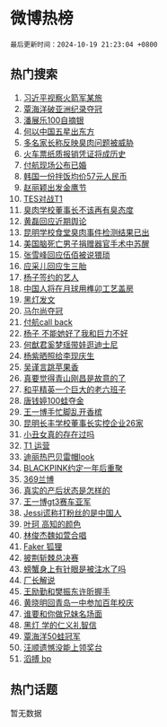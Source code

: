 # 微博热榜

`最后更新时间：2024-10-19 21:23:04 +0800`

## 热门搜索

1. [习近平视察火箭军某旅](https://m.weibo.cn/search?containerid=100103type%3D1%26t%3D10%26q%3D%23%E4%B9%A0%E8%BF%91%E5%B9%B3%E8%A7%86%E5%AF%9F%E7%81%AB%E7%AE%AD%E5%86%9B%E6%9F%90%E6%97%85%23&stream_entry_id=51&isnewpage=1&extparam=seat%3D1%26filter_type%3Drealtimehot%26stream_entry_id%3D51%26c_type%3D51%26q%3D%2523%25E4%25B9%25A0%25E8%25BF%2591%25E5%25B9%25B3%25E8%25A7%2586%25E5%25AF%259F%25E7%2581%25AB%25E7%25AE%25AD%25E5%2586%259B%25E6%259F%2590%25E6%2597%2585%2523%26dgr%3D0%26cate%3D10103%26pos%3D0%26display_time%3D1729344183%26pre_seqid%3D17293441833680240848693)
1. [覃海洋破亚洲纪录夺冠](https://m.weibo.cn/search?containerid=100103type%3D1%26t%3D10%26q%3D%23%E8%A6%83%E6%B5%B7%E6%B4%8B%E7%A0%B4%E4%BA%9A%E6%B4%B2%E7%BA%AA%E5%BD%95%E5%A4%BA%E5%86%A0%23&stream_entry_id=31&isnewpage=1&extparam=seat%3D1%26stream_entry_id%3D31%26q%3D%2523%25E8%25A6%2583%25E6%25B5%25B7%25E6%25B4%258B%25E7%25A0%25B4%25E4%25BA%259A%25E6%25B4%25B2%25E7%25BA%25AA%25E5%25BD%2595%25E5%25A4%25BA%25E5%2586%25A0%2523%26dgr%3D0%26filter_type%3Drealtimehot%26pos%3D0%26c_type%3D31%26realpos%3D1%26flag%3D1%26cate%3D5001%26lcate%3D5001%26band_rank%3D1%26display_time%3D1729344183%26pre_seqid%3D17293441833680240848693)
1. [潘展乐100自摘银](https://m.weibo.cn/search?containerid=100103type%3D1%26t%3D10%26q%3D%23%E6%BD%98%E5%B1%95%E4%B9%90100%E8%87%AA%E6%91%98%E9%93%B6%23&stream_entry_id=31&isnewpage=1&extparam=seat%3D1%26stream_entry_id%3D31%26q%3D%2523%25E6%25BD%2598%25E5%25B1%2595%25E4%25B9%2590100%25E8%2587%25AA%25E6%2591%2598%25E9%2593%25B6%2523%26dgr%3D0%26filter_type%3Drealtimehot%26pos%3D1%26c_type%3D31%26realpos%3D2%26flag%3D1%26cate%3D5001%26lcate%3D5001%26band_rank%3D2%26display_time%3D1729344183%26pre_seqid%3D17293441833680240848693)
1. [何以中国五星出东方](https://m.weibo.cn/search?containerid=100103type%3D1%26t%3D10%26q%3D%23%E4%BD%95%E4%BB%A5%E4%B8%AD%E5%9B%BD%E4%BA%94%E6%98%9F%E5%87%BA%E4%B8%9C%E6%96%B9%23&stream_entry_id=31&isnewpage=1&extparam=seat%3D1%26stream_entry_id%3D31%26q%3D%2523%25E4%25BD%2595%25E4%25BB%25A5%25E4%25B8%25AD%25E5%259B%25BD%25E4%25BA%2594%25E6%2598%259F%25E5%2587%25BA%25E4%25B8%259C%25E6%2596%25B9%2523%26dgr%3D0%26filter_type%3Drealtimehot%26pos%3D2%26c_type%3D31%26realpos%3D3%26flag%3D0%26cate%3D5001%26lcate%3D5001%26band_rank%3D3%26display_time%3D1729344183%26pre_seqid%3D17293441833680240848693)
1. [多名家长称反映臭肉问题被威胁](https://m.weibo.cn/search?containerid=100103type%3D1%26t%3D10%26q%3D%23%E5%A4%9A%E5%90%8D%E5%AE%B6%E9%95%BF%E7%A7%B0%E5%8F%8D%E6%98%A0%E8%87%AD%E8%82%89%E9%97%AE%E9%A2%98%E8%A2%AB%E5%A8%81%E8%83%81%23&stream_entry_id=31&isnewpage=1&extparam=seat%3D1%26stream_entry_id%3D31%26q%3D%2523%25E5%25A4%259A%25E5%2590%258D%25E5%25AE%25B6%25E9%2595%25BF%25E7%25A7%25B0%25E5%258F%258D%25E6%2598%25A0%25E8%2587%25AD%25E8%2582%2589%25E9%2597%25AE%25E9%25A2%2598%25E8%25A2%25AB%25E5%25A8%2581%25E8%2583%2581%2523%26dgr%3D0%26filter_type%3Drealtimehot%26pos%3D3%26c_type%3D31%26realpos%3D4%26flag%3D0%26cate%3D5001%26lcate%3D5001%26band_rank%3D4%26display_time%3D1729344183%26pre_seqid%3D17293441833680240848693)
1. [火车票纸质报销凭证将成历史](https://m.weibo.cn/search?containerid=100103type%3D1%26t%3D10%26q%3D%23%E7%81%AB%E8%BD%A6%E7%A5%A8%E7%BA%B8%E8%B4%A8%E6%8A%A5%E9%94%80%E5%87%AD%E8%AF%81%E5%B0%86%E6%88%90%E5%8E%86%E5%8F%B2%23&stream_entry_id=31&isnewpage=1&extparam=seat%3D1%26stream_entry_id%3D31%26q%3D%2523%25E7%2581%25AB%25E8%25BD%25A6%25E7%25A5%25A8%25E7%25BA%25B8%25E8%25B4%25A8%25E6%258A%25A5%25E9%2594%2580%25E5%2587%25AD%25E8%25AF%2581%25E5%25B0%2586%25E6%2588%2590%25E5%258E%2586%25E5%258F%25B2%2523%26dgr%3D0%26filter_type%3Drealtimehot%26pos%3D4%26c_type%3D31%26realpos%3D5%26flag%3D0%26cate%3D5001%26lcate%3D5001%26band_rank%3D5%26display_time%3D1729344183%26pre_seqid%3D17293441833680240848693)
1. [付航现场公布已婚](https://m.weibo.cn/search?containerid=100103type%3D1%26t%3D10%26q%3D%E4%BB%98%E8%88%AA%E7%8E%B0%E5%9C%BA%E5%85%AC%E5%B8%83%E5%B7%B2%E5%A9%9A&stream_entry_id=31&isnewpage=1&extparam=seat%3D1%26stream_entry_id%3D31%26q%3D%25E4%25BB%2598%25E8%2588%25AA%25E7%258E%25B0%25E5%259C%25BA%25E5%2585%25AC%25E5%25B8%2583%25E5%25B7%25B2%25E5%25A9%259A%26dgr%3D0%26filter_type%3Drealtimehot%26pos%3D5%26c_type%3D31%26realpos%3D6%26flag%3D0%26cate%3D5001%26lcate%3D5001%26band_rank%3D6%26display_time%3D1729344183%26pre_seqid%3D17293441833680240848693)
1. [韩国一份拌饭均价57元人民币](https://m.weibo.cn/search?containerid=100103type%3D1%26t%3D10%26q%3D%23%E9%9F%A9%E5%9B%BD%E4%B8%80%E4%BB%BD%E6%8B%8C%E9%A5%AD%E5%9D%87%E4%BB%B757%E5%85%83%E4%BA%BA%E6%B0%91%E5%B8%81%23&stream_entry_id=31&isnewpage=1&extparam=seat%3D1%26stream_entry_id%3D31%26q%3D%2523%25E9%259F%25A9%25E5%259B%25BD%25E4%25B8%2580%25E4%25BB%25BD%25E6%258B%258C%25E9%25A5%25AD%25E5%259D%2587%25E4%25BB%25B757%25E5%2585%2583%25E4%25BA%25BA%25E6%25B0%2591%25E5%25B8%2581%2523%26dgr%3D0%26filter_type%3Drealtimehot%26pos%3D6%26c_type%3D31%26realpos%3D7%26flag%3D0%26cate%3D5001%26lcate%3D5001%26band_rank%3D7%26display_time%3D1729344183%26pre_seqid%3D17293441833680240848693)
1. [赵丽颖出发金鹰节](https://m.weibo.cn/search?containerid=100103type%3D1%26t%3D10%26q%3D%23%E8%B5%B5%E4%B8%BD%E9%A2%96%E5%87%BA%E5%8F%91%E9%87%91%E9%B9%B0%E8%8A%82%23&stream_entry_id=31&isnewpage=1&extparam=seat%3D1%26stream_entry_id%3D31%26q%3D%2523%25E8%25B5%25B5%25E4%25B8%25BD%25E9%25A2%2596%25E5%2587%25BA%25E5%258F%2591%25E9%2587%2591%25E9%25B9%25B0%25E8%258A%2582%2523%26dgr%3D0%26filter_type%3Drealtimehot%26pos%3D7%26c_type%3D31%26realpos%3D8%26flag%3D1%26cate%3D5001%26lcate%3D5001%26band_rank%3D8%26display_time%3D1729344183%26pre_seqid%3D17293441833680240848693)
1. [TES对战T1](https://m.weibo.cn/search?containerid=100103type%3D1%26t%3D10%26q%3D%23TES%E5%AF%B9%E6%88%98T1%23&stream_entry_id=31&isnewpage=1&extparam=seat%3D1%26stream_entry_id%3D31%26q%3D%2523TES%25E5%25AF%25B9%25E6%2588%2598T1%2523%26dgr%3D0%26filter_type%3Drealtimehot%26pos%3D8%26c_type%3D31%26realpos%3D9%26flag%3D0%26cate%3D5001%26lcate%3D5001%26band_rank%3D9%26display_time%3D1729344183%26pre_seqid%3D17293441833680240848693)
1. [臭肉学校董事长不该再有臭态度](https://m.weibo.cn/search?containerid=100103type%3D1%26t%3D10%26q%3D%23%E8%87%AD%E8%82%89%E5%AD%A6%E6%A0%A1%E8%91%A3%E4%BA%8B%E9%95%BF%E4%B8%8D%E8%AF%A5%E5%86%8D%E6%9C%89%E8%87%AD%E6%80%81%E5%BA%A6%23&stream_entry_id=31&isnewpage=1&extparam=seat%3D1%26stream_entry_id%3D31%26q%3D%2523%25E8%2587%25AD%25E8%2582%2589%25E5%25AD%25A6%25E6%25A0%25A1%25E8%2591%25A3%25E4%25BA%258B%25E9%2595%25BF%25E4%25B8%258D%25E8%25AF%25A5%25E5%2586%258D%25E6%259C%2589%25E8%2587%25AD%25E6%2580%2581%25E5%25BA%25A6%2523%26dgr%3D0%26filter_type%3Drealtimehot%26pos%3D9%26c_type%3D31%26realpos%3D10%26flag%3D1%26cate%3D5001%26lcate%3D5001%26band_rank%3D10%26display_time%3D1729344183%26pre_seqid%3D17293441833680240848693)
1. [黄磊回应近期舆论](https://m.weibo.cn/search?containerid=100103type%3D1%26t%3D10%26q%3D%23%E9%BB%84%E7%A3%8A%E5%9B%9E%E5%BA%94%E8%BF%91%E6%9C%9F%E8%88%86%E8%AE%BA%23&stream_entry_id=31&isnewpage=1&extparam=seat%3D1%26stream_entry_id%3D31%26q%3D%2523%25E9%25BB%2584%25E7%25A3%258A%25E5%259B%259E%25E5%25BA%2594%25E8%25BF%2591%25E6%259C%259F%25E8%2588%2586%25E8%25AE%25BA%2523%26dgr%3D0%26filter_type%3Drealtimehot%26pos%3D10%26c_type%3D31%26realpos%3D11%26flag%3D2%26cate%3D5001%26lcate%3D5001%26band_rank%3D11%26display_time%3D1729344183%26pre_seqid%3D17293441833680240848693)
1. [昆明学校食堂臭肉事件检测结果已出](https://m.weibo.cn/search?containerid=100103type%3D1%26t%3D10%26q%3D%23%E6%98%86%E6%98%8E%E5%AD%A6%E6%A0%A1%E9%A3%9F%E5%A0%82%E8%87%AD%E8%82%89%E4%BA%8B%E4%BB%B6%E6%A3%80%E6%B5%8B%E7%BB%93%E6%9E%9C%E5%B7%B2%E5%87%BA%23&stream_entry_id=31&isnewpage=1&extparam=seat%3D1%26stream_entry_id%3D31%26q%3D%2523%25E6%2598%2586%25E6%2598%258E%25E5%25AD%25A6%25E6%25A0%25A1%25E9%25A3%259F%25E5%25A0%2582%25E8%2587%25AD%25E8%2582%2589%25E4%25BA%258B%25E4%25BB%25B6%25E6%25A3%2580%25E6%25B5%258B%25E7%25BB%2593%25E6%259E%259C%25E5%25B7%25B2%25E5%2587%25BA%2523%26dgr%3D0%26filter_type%3Drealtimehot%26pos%3D11%26c_type%3D31%26realpos%3D12%26flag%3D1%26cate%3D5001%26lcate%3D5001%26band_rank%3D12%26display_time%3D1729344183%26pre_seqid%3D17293441833680240848693)
1. [美国脑死亡男子捐赠器官手术中苏醒](https://m.weibo.cn/search?containerid=100103type%3D1%26t%3D10%26q%3D%23%E7%BE%8E%E5%9B%BD%E8%84%91%E6%AD%BB%E4%BA%A1%E7%94%B7%E5%AD%90%E6%8D%90%E8%B5%A0%E5%99%A8%E5%AE%98%E6%89%8B%E6%9C%AF%E4%B8%AD%E8%8B%8F%E9%86%92%23&stream_entry_id=31&isnewpage=1&extparam=seat%3D1%26stream_entry_id%3D31%26q%3D%2523%25E7%25BE%258E%25E5%259B%25BD%25E8%2584%2591%25E6%25AD%25BB%25E4%25BA%25A1%25E7%2594%25B7%25E5%25AD%2590%25E6%258D%2590%25E8%25B5%25A0%25E5%2599%25A8%25E5%25AE%2598%25E6%2589%258B%25E6%259C%25AF%25E4%25B8%25AD%25E8%258B%258F%25E9%2586%2592%2523%26dgr%3D0%26filter_type%3Drealtimehot%26pos%3D12%26c_type%3D31%26realpos%3D13%26flag%3D2%26cate%3D5001%26lcate%3D5001%26band_rank%3D13%26display_time%3D1729344183%26pre_seqid%3D17293441833680240848693)
1. [张雪峰回应伍佰被说猥琐](https://m.weibo.cn/search?containerid=100103type%3D1%26t%3D10%26q%3D%23%E5%BC%A0%E9%9B%AA%E5%B3%B0%E5%9B%9E%E5%BA%94%E4%BC%8D%E4%BD%B0%E8%A2%AB%E8%AF%B4%E7%8C%A5%E7%90%90%23&stream_entry_id=31&isnewpage=1&extparam=seat%3D1%26stream_entry_id%3D31%26q%3D%2523%25E5%25BC%25A0%25E9%259B%25AA%25E5%25B3%25B0%25E5%259B%259E%25E5%25BA%2594%25E4%25BC%258D%25E4%25BD%25B0%25E8%25A2%25AB%25E8%25AF%25B4%25E7%258C%25A5%25E7%2590%2590%2523%26dgr%3D0%26filter_type%3Drealtimehot%26pos%3D13%26c_type%3D31%26realpos%3D14%26flag%3D0%26cate%3D5001%26lcate%3D5001%26band_rank%3D14%26display_time%3D1729344183%26pre_seqid%3D17293441833680240848693)
1. [应采儿回应生三胎](https://m.weibo.cn/search?containerid=100103type%3D1%26t%3D10%26q%3D%E5%BA%94%E9%87%87%E5%84%BF%E5%9B%9E%E5%BA%94%E7%94%9F%E4%B8%89%E8%83%8E&stream_entry_id=31&isnewpage=1&extparam=seat%3D1%26stream_entry_id%3D31%26q%3D%25E5%25BA%2594%25E9%2587%2587%25E5%2584%25BF%25E5%259B%259E%25E5%25BA%2594%25E7%2594%259F%25E4%25B8%2589%25E8%2583%258E%26dgr%3D0%26filter_type%3Drealtimehot%26pos%3D14%26c_type%3D31%26realpos%3D15%26flag%3D2%26cate%3D5001%26lcate%3D5001%26band_rank%3D15%26display_time%3D1729344183%26pre_seqid%3D17293441833680240848693)
1. [杨子签约的艺人](https://m.weibo.cn/search?containerid=100103type%3D1%26t%3D10%26q%3D%23%E6%9D%A8%E5%AD%90%E7%AD%BE%E7%BA%A6%E7%9A%84%E8%89%BA%E4%BA%BA%23&stream_entry_id=31&isnewpage=1&extparam=seat%3D1%26stream_entry_id%3D31%26q%3D%2523%25E6%259D%25A8%25E5%25AD%2590%25E7%25AD%25BE%25E7%25BA%25A6%25E7%259A%2584%25E8%2589%25BA%25E4%25BA%25BA%2523%26dgr%3D0%26filter_type%3Drealtimehot%26pos%3D15%26c_type%3D31%26realpos%3D16%26flag%3D0%26cate%3D5001%26lcate%3D5001%26band_rank%3D16%26display_time%3D1729344183%26pre_seqid%3D17293441833680240848693)
1. [中国人将在月球用榫卯工艺盖房](https://m.weibo.cn/search?containerid=100103type%3D1%26t%3D10%26q%3D%23%E4%B8%AD%E5%9B%BD%E4%BA%BA%E5%B0%86%E5%9C%A8%E6%9C%88%E7%90%83%E7%94%A8%E6%A6%AB%E5%8D%AF%E5%B7%A5%E8%89%BA%E7%9B%96%E6%88%BF%23&stream_entry_id=31&isnewpage=1&extparam=seat%3D1%26stream_entry_id%3D31%26q%3D%2523%25E4%25B8%25AD%25E5%259B%25BD%25E4%25BA%25BA%25E5%25B0%2586%25E5%259C%25A8%25E6%259C%2588%25E7%2590%2583%25E7%2594%25A8%25E6%25A6%25AB%25E5%258D%25AF%25E5%25B7%25A5%25E8%2589%25BA%25E7%259B%2596%25E6%2588%25BF%2523%26dgr%3D0%26filter_type%3Drealtimehot%26pos%3D16%26c_type%3D31%26realpos%3D17%26flag%3D0%26cate%3D5001%26lcate%3D5001%26band_rank%3D17%26display_time%3D1729344183%26pre_seqid%3D17293441833680240848693)
1. [黑灯发文](https://m.weibo.cn/search?containerid=100103type%3D1%26t%3D10%26q%3D%23%E9%BB%91%E7%81%AF%E5%8F%91%E6%96%87%23&stream_entry_id=31&isnewpage=1&extparam=seat%3D1%26stream_entry_id%3D31%26q%3D%2523%25E9%25BB%2591%25E7%2581%25AF%25E5%258F%2591%25E6%2596%2587%2523%26dgr%3D0%26filter_type%3Drealtimehot%26pos%3D17%26c_type%3D31%26realpos%3D18%26flag%3D0%26cate%3D5001%26lcate%3D5001%26band_rank%3D18%26display_time%3D1729344183%26pre_seqid%3D17293441833680240848693)
1. [马尔尚夺冠](https://m.weibo.cn/search?containerid=100103type%3D1%26t%3D10%26q%3D%E9%A9%AC%E5%B0%94%E5%B0%9A%E5%A4%BA%E5%86%A0&stream_entry_id=31&isnewpage=1&extparam=seat%3D1%26stream_entry_id%3D31%26q%3D%25E9%25A9%25AC%25E5%25B0%2594%25E5%25B0%259A%25E5%25A4%25BA%25E5%2586%25A0%26dgr%3D0%26filter_type%3Drealtimehot%26pos%3D18%26c_type%3D31%26realpos%3D19%26flag%3D1%26cate%3D5001%26lcate%3D5001%26band_rank%3D19%26display_time%3D1729344183%26pre_seqid%3D17293441833680240848693)
1. [付航call back](https://m.weibo.cn/search?containerid=100103type%3D1%26t%3D10%26q%3D%E4%BB%98%E8%88%AAcall+back&stream_entry_id=31&isnewpage=1&extparam=seat%3D1%26stream_entry_id%3D31%26q%3D%25E4%25BB%2598%25E8%2588%25AAcall%2520back%26dgr%3D0%26filter_type%3Drealtimehot%26pos%3D19%26c_type%3D31%26realpos%3D20%26flag%3D0%26cate%3D5001%26lcate%3D5001%26band_rank%3D20%26display_time%3D1729344183%26pre_seqid%3D17293441833680240848693)
1. [杨子 不能她好了我和巨力不好](https://m.weibo.cn/search?containerid=100103type%3D1%26t%3D10%26q%3D%E6%9D%A8%E5%AD%90+%E4%B8%8D%E8%83%BD%E5%A5%B9%E5%A5%BD%E4%BA%86%E6%88%91%E5%92%8C%E5%B7%A8%E5%8A%9B%E4%B8%8D%E5%A5%BD&stream_entry_id=31&isnewpage=1&extparam=seat%3D1%26stream_entry_id%3D31%26q%3D%25E6%259D%25A8%25E5%25AD%2590%2520%25E4%25B8%258D%25E8%2583%25BD%25E5%25A5%25B9%25E5%25A5%25BD%25E4%25BA%2586%25E6%2588%2591%25E5%2592%258C%25E5%25B7%25A8%25E5%258A%259B%25E4%25B8%258D%25E5%25A5%25BD%26dgr%3D0%26filter_type%3Drealtimehot%26pos%3D20%26c_type%3D31%26realpos%3D21%26flag%3D2%26cate%3D5001%26lcate%3D5001%26band_rank%3D21%26display_time%3D1729344183%26pre_seqid%3D17293441833680240848693)
1. [何猷君奚梦瑶带娃逛迪士尼](https://m.weibo.cn/search?containerid=100103type%3D1%26t%3D10%26q%3D%23%E4%BD%95%E7%8C%B7%E5%90%9B%E5%A5%9A%E6%A2%A6%E7%91%B6%E5%B8%A6%E5%A8%83%E9%80%9B%E8%BF%AA%E5%A3%AB%E5%B0%BC%23&stream_entry_id=31&isnewpage=1&extparam=seat%3D1%26stream_entry_id%3D31%26q%3D%2523%25E4%25BD%2595%25E7%258C%25B7%25E5%2590%259B%25E5%25A5%259A%25E6%25A2%25A6%25E7%2591%25B6%25E5%25B8%25A6%25E5%25A8%2583%25E9%2580%259B%25E8%25BF%25AA%25E5%25A3%25AB%25E5%25B0%25BC%2523%26dgr%3D0%26filter_type%3Drealtimehot%26pos%3D21%26c_type%3D31%26realpos%3D22%26flag%3D1%26cate%3D5001%26lcate%3D5001%26band_rank%3D22%26display_time%3D1729344183%26pre_seqid%3D17293441833680240848693)
1. [杨紫晒照给李现庆生](https://m.weibo.cn/search?containerid=100103type%3D1%26t%3D10%26q%3D%23%E6%9D%A8%E7%B4%AB%E6%99%92%E7%85%A7%E7%BB%99%E6%9D%8E%E7%8E%B0%E5%BA%86%E7%94%9F%23&stream_entry_id=31&isnewpage=1&extparam=seat%3D1%26stream_entry_id%3D31%26q%3D%2523%25E6%259D%25A8%25E7%25B4%25AB%25E6%2599%2592%25E7%2585%25A7%25E7%25BB%2599%25E6%259D%258E%25E7%258E%25B0%25E5%25BA%2586%25E7%2594%259F%2523%26dgr%3D0%26filter_type%3Drealtimehot%26pos%3D22%26c_type%3D31%26realpos%3D23%26flag%3D0%26cate%3D5001%26lcate%3D5001%26band_rank%3D23%26display_time%3D1729344183%26pre_seqid%3D17293441833680240848693)
1. [吴谨言跳苹果香](https://m.weibo.cn/search?containerid=100103type%3D1%26t%3D10%26q%3D%23%E5%90%B4%E8%B0%A8%E8%A8%80%E8%B7%B3%E8%8B%B9%E6%9E%9C%E9%A6%99%23&stream_entry_id=31&isnewpage=1&extparam=seat%3D1%26stream_entry_id%3D31%26q%3D%2523%25E5%2590%25B4%25E8%25B0%25A8%25E8%25A8%2580%25E8%25B7%25B3%25E8%258B%25B9%25E6%259E%259C%25E9%25A6%2599%2523%26dgr%3D0%26filter_type%3Drealtimehot%26pos%3D23%26c_type%3D31%26realpos%3D24%26flag%3D0%26cate%3D5001%26lcate%3D5001%26band_rank%3D24%26display_time%3D1729344183%26pre_seqid%3D17293441833680240848693)
1. [真要觉得青山刚昌是故意的了](https://m.weibo.cn/search?containerid=100103type%3D1%26t%3D10%26q%3D%E7%9C%9F%E8%A6%81%E8%A7%89%E5%BE%97%E9%9D%92%E5%B1%B1%E5%88%9A%E6%98%8C%E6%98%AF%E6%95%85%E6%84%8F%E7%9A%84%E4%BA%86&stream_entry_id=31&isnewpage=1&extparam=seat%3D1%26stream_entry_id%3D31%26q%3D%25E7%259C%259F%25E8%25A6%2581%25E8%25A7%2589%25E5%25BE%2597%25E9%259D%2592%25E5%25B1%25B1%25E5%2588%259A%25E6%2598%258C%25E6%2598%25AF%25E6%2595%2585%25E6%2584%258F%25E7%259A%2584%25E4%25BA%2586%26dgr%3D0%26filter_type%3Drealtimehot%26pos%3D24%26c_type%3D31%26realpos%3D25%26flag%3D1%26cate%3D5001%26lcate%3D5001%26band_rank%3D25%26display_time%3D1729344183%26pre_seqid%3D17293441833680240848693)
1. [和平精英一个巨大的老六班子](https://m.weibo.cn/search?containerid=100103type%3D1%26t%3D10%26q%3D%23%E5%92%8C%E5%B9%B3%E7%B2%BE%E8%8B%B1%E4%B8%80%E4%B8%AA%E5%B7%A8%E5%A4%A7%E7%9A%84%E8%80%81%E5%85%AD%E7%8F%AD%E5%AD%90%23&stream_entry_id=31&isnewpage=1&extparam=seat%3D1%26stream_entry_id%3D31%26q%3D%2523%25E5%2592%258C%25E5%25B9%25B3%25E7%25B2%25BE%25E8%258B%25B1%25E4%25B8%2580%25E4%25B8%25AA%25E5%25B7%25A8%25E5%25A4%25A7%25E7%259A%2584%25E8%2580%2581%25E5%2585%25AD%25E7%258F%25AD%25E5%25AD%2590%2523%26dgr%3D0%26adid%3D259703%26filter_type%3Drealtimehot%26pos%3D25%26c_type%3D31%26flag%3D0%26realpos%3D26%26cate%3D5001%26lcate%3D5001%26band_rank%3D26%26display_time%3D1729344183%26pre_seqid%3D17293441833680240848693)
1. [唐钱婷100蛙夺金](https://m.weibo.cn/search?containerid=100103type%3D1%26t%3D10%26q%3D%23%E5%94%90%E9%92%B1%E5%A9%B7100%E8%9B%99%E5%A4%BA%E9%87%91%23&stream_entry_id=31&isnewpage=1&extparam=seat%3D1%26stream_entry_id%3D31%26q%3D%2523%25E5%2594%2590%25E9%2592%25B1%25E5%25A9%25B7100%25E8%259B%2599%25E5%25A4%25BA%25E9%2587%2591%2523%26dgr%3D0%26filter_type%3Drealtimehot%26pos%3D26%26c_type%3D31%26realpos%3D27%26flag%3D1%26cate%3D5001%26lcate%3D5001%26band_rank%3D27%26display_time%3D1729344183%26pre_seqid%3D17293441833680240848693)
1. [王一博手忙脚乱开香槟](https://m.weibo.cn/search?containerid=100103type%3D1%26t%3D10%26q%3D%23%E7%8E%8B%E4%B8%80%E5%8D%9A%E6%89%8B%E5%BF%99%E8%84%9A%E4%B9%B1%E5%BC%80%E9%A6%99%E6%A7%9F%23&stream_entry_id=31&isnewpage=1&extparam=seat%3D1%26stream_entry_id%3D31%26q%3D%2523%25E7%258E%258B%25E4%25B8%2580%25E5%258D%259A%25E6%2589%258B%25E5%25BF%2599%25E8%2584%259A%25E4%25B9%25B1%25E5%25BC%2580%25E9%25A6%2599%25E6%25A7%259F%2523%26dgr%3D0%26filter_type%3Drealtimehot%26pos%3D27%26c_type%3D31%26realpos%3D28%26flag%3D1%26cate%3D5001%26lcate%3D5001%26band_rank%3D28%26display_time%3D1729344183%26pre_seqid%3D17293441833680240848693)
1. [昆明长丰学校董事长实控企业26家](https://m.weibo.cn/search?containerid=100103type%3D1%26t%3D10%26q%3D%23%E6%98%86%E6%98%8E%E9%95%BF%E4%B8%B0%E5%AD%A6%E6%A0%A1%E8%91%A3%E4%BA%8B%E9%95%BF%E5%AE%9E%E6%8E%A7%E4%BC%81%E4%B8%9A26%E5%AE%B6%23&stream_entry_id=31&isnewpage=1&extparam=seat%3D1%26stream_entry_id%3D31%26q%3D%2523%25E6%2598%2586%25E6%2598%258E%25E9%2595%25BF%25E4%25B8%25B0%25E5%25AD%25A6%25E6%25A0%25A1%25E8%2591%25A3%25E4%25BA%258B%25E9%2595%25BF%25E5%25AE%259E%25E6%258E%25A7%25E4%25BC%2581%25E4%25B8%259A26%25E5%25AE%25B6%2523%26dgr%3D0%26filter_type%3Drealtimehot%26pos%3D28%26c_type%3D31%26realpos%3D29%26flag%3D1%26cate%3D5001%26lcate%3D5001%26band_rank%3D29%26display_time%3D1729344183%26pre_seqid%3D17293441833680240848693)
1. [小丑女真的存在过吗](https://m.weibo.cn/search?containerid=100103type%3D1%26t%3D10%26q%3D%E5%B0%8F%E4%B8%91%E5%A5%B3%E7%9C%9F%E7%9A%84%E5%AD%98%E5%9C%A8%E8%BF%87%E5%90%97&stream_entry_id=31&isnewpage=1&extparam=seat%3D1%26stream_entry_id%3D31%26q%3D%25E5%25B0%258F%25E4%25B8%2591%25E5%25A5%25B3%25E7%259C%259F%25E7%259A%2584%25E5%25AD%2598%25E5%259C%25A8%25E8%25BF%2587%25E5%2590%2597%26dgr%3D0%26filter_type%3Drealtimehot%26pos%3D29%26c_type%3D31%26realpos%3D30%26flag%3D1%26cate%3D5001%26lcate%3D5001%26band_rank%3D30%26display_time%3D1729344183%26pre_seqid%3D17293441833680240848693)
1. [T1 运营](https://m.weibo.cn/search?containerid=100103type%3D1%26t%3D10%26q%3DT1+%E8%BF%90%E8%90%A5&stream_entry_id=31&isnewpage=1&extparam=seat%3D1%26stream_entry_id%3D31%26q%3DT1%2520%25E8%25BF%2590%25E8%2590%25A5%26dgr%3D0%26filter_type%3Drealtimehot%26pos%3D30%26c_type%3D31%26realpos%3D31%26flag%3D1%26cate%3D5001%26lcate%3D5001%26band_rank%3D31%26display_time%3D1729344183%26pre_seqid%3D17293441833680240848693)
1. [迪丽热巴贝雷帽look](https://m.weibo.cn/search?containerid=100103type%3D1%26t%3D10%26q%3D%23%E8%BF%AA%E4%B8%BD%E7%83%AD%E5%B7%B4%E8%B4%9D%E9%9B%B7%E5%B8%BDlook%23&stream_entry_id=31&isnewpage=1&extparam=seat%3D1%26stream_entry_id%3D31%26q%3D%2523%25E8%25BF%25AA%25E4%25B8%25BD%25E7%2583%25AD%25E5%25B7%25B4%25E8%25B4%259D%25E9%259B%25B7%25E5%25B8%25BDlook%2523%26dgr%3D0%26filter_type%3Drealtimehot%26pos%3D31%26c_type%3D31%26realpos%3D32%26flag%3D0%26cate%3D5001%26lcate%3D5001%26band_rank%3D32%26display_time%3D1729344183%26pre_seqid%3D17293441833680240848693)
1. [BLACKPINK约定一年后重聚](https://m.weibo.cn/search?containerid=100103type%3D1%26t%3D10%26q%3DBLACKPINK%E7%BA%A6%E5%AE%9A%E4%B8%80%E5%B9%B4%E5%90%8E%E9%87%8D%E8%81%9A&stream_entry_id=31&isnewpage=1&extparam=seat%3D1%26stream_entry_id%3D31%26q%3DBLACKPINK%25E7%25BA%25A6%25E5%25AE%259A%25E4%25B8%2580%25E5%25B9%25B4%25E5%2590%258E%25E9%2587%258D%25E8%2581%259A%26dgr%3D0%26filter_type%3Drealtimehot%26pos%3D32%26c_type%3D31%26realpos%3D33%26flag%3D0%26cate%3D5001%26lcate%3D5001%26band_rank%3D33%26display_time%3D1729344183%26pre_seqid%3D17293441833680240848693)
1. [369兰博](https://m.weibo.cn/search?containerid=100103type%3D1%26t%3D10%26q%3D369%E5%85%B0%E5%8D%9A&stream_entry_id=31&isnewpage=1&extparam=seat%3D1%26stream_entry_id%3D31%26q%3D369%25E5%2585%25B0%25E5%258D%259A%26dgr%3D0%26filter_type%3Drealtimehot%26pos%3D33%26c_type%3D31%26realpos%3D34%26flag%3D1%26cate%3D5001%26lcate%3D5001%26band_rank%3D34%26display_time%3D1729344183%26pre_seqid%3D17293441833680240848693)
1. [真实的产后状态是怎样的](https://m.weibo.cn/search?containerid=100103type%3D1%26t%3D10%26q%3D%E7%9C%9F%E5%AE%9E%E7%9A%84%E4%BA%A7%E5%90%8E%E7%8A%B6%E6%80%81%E6%98%AF%E6%80%8E%E6%A0%B7%E7%9A%84&stream_entry_id=31&isnewpage=1&extparam=seat%3D1%26stream_entry_id%3D31%26q%3D%25E7%259C%259F%25E5%25AE%259E%25E7%259A%2584%25E4%25BA%25A7%25E5%2590%258E%25E7%258A%25B6%25E6%2580%2581%25E6%2598%25AF%25E6%2580%258E%25E6%25A0%25B7%25E7%259A%2584%26dgr%3D0%26filter_type%3Drealtimehot%26pos%3D34%26c_type%3D31%26realpos%3D35%26flag%3D1%26cate%3D5001%26lcate%3D5001%26band_rank%3D35%26display_time%3D1729344183%26pre_seqid%3D17293441833680240848693)
1. [王一博gt3赛车亚军](https://m.weibo.cn/search?containerid=100103type%3D1%26t%3D10%26q%3D%23%E7%8E%8B%E4%B8%80%E5%8D%9Agt3%E8%B5%9B%E8%BD%A6%E4%BA%9A%E5%86%9B%23&stream_entry_id=31&isnewpage=1&extparam=seat%3D1%26stream_entry_id%3D31%26q%3D%2523%25E7%258E%258B%25E4%25B8%2580%25E5%258D%259Agt3%25E8%25B5%259B%25E8%25BD%25A6%25E4%25BA%259A%25E5%2586%259B%2523%26dgr%3D0%26filter_type%3Drealtimehot%26pos%3D35%26c_type%3D31%26realpos%3D36%26flag%3D0%26cate%3D5001%26lcate%3D5001%26band_rank%3D36%26display_time%3D1729344183%26pre_seqid%3D17293441833680240848693)
1. [Jessi谎称打粉丝的是中国人](https://m.weibo.cn/search?containerid=100103type%3D1%26t%3D10%26q%3D%23Jessi%E8%B0%8E%E7%A7%B0%E6%89%93%E7%B2%89%E4%B8%9D%E7%9A%84%E6%98%AF%E4%B8%AD%E5%9B%BD%E4%BA%BA%23&stream_entry_id=31&isnewpage=1&extparam=seat%3D1%26stream_entry_id%3D31%26q%3D%2523Jessi%25E8%25B0%258E%25E7%25A7%25B0%25E6%2589%2593%25E7%25B2%2589%25E4%25B8%259D%25E7%259A%2584%25E6%2598%25AF%25E4%25B8%25AD%25E5%259B%25BD%25E4%25BA%25BA%2523%26dgr%3D0%26filter_type%3Drealtimehot%26pos%3D36%26c_type%3D31%26realpos%3D37%26flag%3D0%26cate%3D5001%26lcate%3D5001%26band_rank%3D37%26display_time%3D1729344183%26pre_seqid%3D17293441833680240848693)
1. [叶珂 高知的颜色](https://m.weibo.cn/search?containerid=100103type%3D1%26t%3D10%26q%3D%E5%8F%B6%E7%8F%82+%E9%AB%98%E7%9F%A5%E7%9A%84%E9%A2%9C%E8%89%B2&stream_entry_id=31&isnewpage=1&extparam=seat%3D1%26stream_entry_id%3D31%26q%3D%25E5%258F%25B6%25E7%258F%2582%2520%25E9%25AB%2598%25E7%259F%25A5%25E7%259A%2584%25E9%25A2%259C%25E8%2589%25B2%26dgr%3D0%26filter_type%3Drealtimehot%26pos%3D37%26c_type%3D31%26realpos%3D38%26flag%3D0%26cate%3D5001%26lcate%3D5001%26band_rank%3D38%26display_time%3D1729344183%26pre_seqid%3D17293441833680240848693)
1. [林俊杰魏如萱合唱](https://m.weibo.cn/search?containerid=100103type%3D1%26t%3D10%26q%3D%E6%9E%97%E4%BF%8A%E6%9D%B0%E9%AD%8F%E5%A6%82%E8%90%B1%E5%90%88%E5%94%B1&stream_entry_id=31&isnewpage=1&extparam=seat%3D1%26stream_entry_id%3D31%26q%3D%25E6%259E%2597%25E4%25BF%258A%25E6%259D%25B0%25E9%25AD%258F%25E5%25A6%2582%25E8%2590%25B1%25E5%2590%2588%25E5%2594%25B1%26dgr%3D0%26filter_type%3Drealtimehot%26pos%3D38%26c_type%3D31%26realpos%3D39%26flag%3D1%26cate%3D5001%26lcate%3D5001%26band_rank%3D39%26display_time%3D1729344183%26pre_seqid%3D17293441833680240848693)
1. [Faker 狐狸](https://m.weibo.cn/search?containerid=100103type%3D1%26t%3D10%26q%3DFaker+%E7%8B%90%E7%8B%B8&stream_entry_id=31&isnewpage=1&extparam=seat%3D1%26stream_entry_id%3D31%26q%3DFaker%2520%25E7%258B%2590%25E7%258B%25B8%26dgr%3D0%26filter_type%3Drealtimehot%26pos%3D39%26c_type%3D31%26realpos%3D40%26flag%3D1%26cate%3D5001%26lcate%3D5001%26band_rank%3D40%26display_time%3D1729344183%26pre_seqid%3D17293441833680240848693)
1. [披荆斩棘总决赛](https://m.weibo.cn/search?containerid=100103type%3D1%26t%3D10%26q%3D%E6%8A%AB%E8%8D%86%E6%96%A9%E6%A3%98%E6%80%BB%E5%86%B3%E8%B5%9B&stream_entry_id=31&isnewpage=1&extparam=seat%3D1%26stream_entry_id%3D31%26q%3D%25E6%258A%25AB%25E8%258D%2586%25E6%2596%25A9%25E6%25A3%2598%25E6%2580%25BB%25E5%2586%25B3%25E8%25B5%259B%26dgr%3D0%26filter_type%3Drealtimehot%26pos%3D40%26c_type%3D31%26realpos%3D41%26flag%3D1%26cate%3D5001%26lcate%3D5001%26band_rank%3D41%26display_time%3D1729344183%26pre_seqid%3D17293441833680240848693)
1. [螃蟹身上有针眼是被注水了吗](https://m.weibo.cn/search?containerid=100103type%3D1%26t%3D10%26q%3D%23%E8%9E%83%E8%9F%B9%E8%BA%AB%E4%B8%8A%E6%9C%89%E9%92%88%E7%9C%BC%E6%98%AF%E8%A2%AB%E6%B3%A8%E6%B0%B4%E4%BA%86%E5%90%97%23&stream_entry_id=31&isnewpage=1&extparam=seat%3D1%26stream_entry_id%3D31%26q%3D%2523%25E8%259E%2583%25E8%259F%25B9%25E8%25BA%25AB%25E4%25B8%258A%25E6%259C%2589%25E9%2592%2588%25E7%259C%25BC%25E6%2598%25AF%25E8%25A2%25AB%25E6%25B3%25A8%25E6%25B0%25B4%25E4%25BA%2586%25E5%2590%2597%2523%26dgr%3D0%26filter_type%3Drealtimehot%26pos%3D41%26c_type%3D31%26realpos%3D42%26flag%3D0%26cate%3D5001%26lcate%3D5001%26band_rank%3D42%26display_time%3D1729344183%26pre_seqid%3D17293441833680240848693)
1. [厂长解说](https://m.weibo.cn/search?containerid=100103type%3D1%26t%3D10%26q%3D%E5%8E%82%E9%95%BF%E8%A7%A3%E8%AF%B4&stream_entry_id=31&isnewpage=1&extparam=seat%3D1%26stream_entry_id%3D31%26q%3D%25E5%258E%2582%25E9%2595%25BF%25E8%25A7%25A3%25E8%25AF%25B4%26dgr%3D0%26filter_type%3Drealtimehot%26pos%3D42%26c_type%3D31%26realpos%3D43%26flag%3D1%26cate%3D5001%26lcate%3D5001%26band_rank%3D43%26display_time%3D1729344183%26pre_seqid%3D17293441833680240848693)
1. [王励勤和樊振东许昕握手](https://m.weibo.cn/search?containerid=100103type%3D1%26t%3D10%26q%3D%23%E7%8E%8B%E5%8A%B1%E5%8B%A4%E5%92%8C%E6%A8%8A%E6%8C%AF%E4%B8%9C%E8%AE%B8%E6%98%95%E6%8F%A1%E6%89%8B%23&stream_entry_id=31&isnewpage=1&extparam=seat%3D1%26stream_entry_id%3D31%26q%3D%2523%25E7%258E%258B%25E5%258A%25B1%25E5%258B%25A4%25E5%2592%258C%25E6%25A8%258A%25E6%258C%25AF%25E4%25B8%259C%25E8%25AE%25B8%25E6%2598%2595%25E6%258F%25A1%25E6%2589%258B%2523%26dgr%3D0%26filter_type%3Drealtimehot%26pos%3D43%26c_type%3D31%26realpos%3D44%26flag%3D0%26cate%3D5001%26lcate%3D5001%26band_rank%3D44%26display_time%3D1729344183%26pre_seqid%3D17293441833680240848693)
1. [黄晓明回青岛一中参加百年校庆](https://m.weibo.cn/search?containerid=100103type%3D1%26t%3D10%26q%3D%23%E9%BB%84%E6%99%93%E6%98%8E%E5%9B%9E%E9%9D%92%E5%B2%9B%E4%B8%80%E4%B8%AD%E5%8F%82%E5%8A%A0%E7%99%BE%E5%B9%B4%E6%A0%A1%E5%BA%86%23&stream_entry_id=31&isnewpage=1&extparam=seat%3D1%26stream_entry_id%3D31%26q%3D%2523%25E9%25BB%2584%25E6%2599%2593%25E6%2598%258E%25E5%259B%259E%25E9%259D%2592%25E5%25B2%259B%25E4%25B8%2580%25E4%25B8%25AD%25E5%258F%2582%25E5%258A%25A0%25E7%2599%25BE%25E5%25B9%25B4%25E6%25A0%25A1%25E5%25BA%2586%2523%26dgr%3D0%26filter_type%3Drealtimehot%26pos%3D44%26c_type%3D31%26realpos%3D45%26flag%3D0%26cate%3D5001%26lcate%3D5001%26band_rank%3D45%26display_time%3D1729344183%26pre_seqid%3D17293441833680240848693)
1. [谁要和你做兄妹名场面](https://m.weibo.cn/search?containerid=100103type%3D1%26t%3D10%26q%3D%E8%B0%81%E8%A6%81%E5%92%8C%E4%BD%A0%E5%81%9A%E5%85%84%E5%A6%B9%E5%90%8D%E5%9C%BA%E9%9D%A2&stream_entry_id=31&isnewpage=1&extparam=seat%3D1%26stream_entry_id%3D31%26q%3D%25E8%25B0%2581%25E8%25A6%2581%25E5%2592%258C%25E4%25BD%25A0%25E5%2581%259A%25E5%2585%2584%25E5%25A6%25B9%25E5%2590%258D%25E5%259C%25BA%25E9%259D%25A2%26dgr%3D0%26filter_type%3Drealtimehot%26pos%3D45%26c_type%3D31%26realpos%3D46%26flag%3D0%26cate%3D5001%26lcate%3D5001%26band_rank%3D46%26display_time%3D1729344183%26pre_seqid%3D17293441833680240848693)
1. [黑灯 学的仁义礼智信](https://m.weibo.cn/search?containerid=100103type%3D1%26t%3D10%26q%3D%E9%BB%91%E7%81%AF+%E5%AD%A6%E7%9A%84%E4%BB%81%E4%B9%89%E7%A4%BC%E6%99%BA%E4%BF%A1&stream_entry_id=31&isnewpage=1&extparam=seat%3D1%26stream_entry_id%3D31%26q%3D%25E9%25BB%2591%25E7%2581%25AF%2520%25E5%25AD%25A6%25E7%259A%2584%25E4%25BB%2581%25E4%25B9%2589%25E7%25A4%25BC%25E6%2599%25BA%25E4%25BF%25A1%26dgr%3D0%26filter_type%3Drealtimehot%26pos%3D46%26c_type%3D31%26realpos%3D47%26flag%3D1%26cate%3D5001%26lcate%3D5001%26band_rank%3D47%26display_time%3D1729344183%26pre_seqid%3D17293441833680240848693)
1. [覃海洋50蛙冠军](https://m.weibo.cn/search?containerid=100103type%3D1%26t%3D10%26q%3D%23%E8%A6%83%E6%B5%B7%E6%B4%8B50%E8%9B%99%E5%86%A0%E5%86%9B%23&stream_entry_id=31&isnewpage=1&extparam=seat%3D1%26stream_entry_id%3D31%26q%3D%2523%25E8%25A6%2583%25E6%25B5%25B7%25E6%25B4%258B50%25E8%259B%2599%25E5%2586%25A0%25E5%2586%259B%2523%26dgr%3D0%26filter_type%3Drealtimehot%26pos%3D47%26c_type%3D31%26realpos%3D48%26flag%3D0%26cate%3D5001%26lcate%3D5001%26band_rank%3D48%26display_time%3D1729344183%26pre_seqid%3D17293441833680240848693)
1. [汪顺遗憾没能上领奖台](https://m.weibo.cn/search?containerid=100103type%3D1%26t%3D10%26q%3D%23%E6%B1%AA%E9%A1%BA%E9%81%97%E6%86%BE%E6%B2%A1%E8%83%BD%E4%B8%8A%E9%A2%86%E5%A5%96%E5%8F%B0%23&stream_entry_id=31&isnewpage=1&extparam=seat%3D1%26stream_entry_id%3D31%26q%3D%2523%25E6%25B1%25AA%25E9%25A1%25BA%25E9%2581%2597%25E6%2586%25BE%25E6%25B2%25A1%25E8%2583%25BD%25E4%25B8%258A%25E9%25A2%2586%25E5%25A5%2596%25E5%258F%25B0%2523%26dgr%3D0%26filter_type%3Drealtimehot%26pos%3D48%26c_type%3D31%26realpos%3D49%26flag%3D1%26cate%3D5001%26lcate%3D5001%26band_rank%3D49%26display_time%3D1729344183%26pre_seqid%3D17293441833680240848693)
1. [滔搏 bp](https://m.weibo.cn/search?containerid=100103type%3D1%26t%3D10%26q%3D%E6%BB%94%E6%90%8F+bp&stream_entry_id=31&isnewpage=1&extparam=seat%3D1%26stream_entry_id%3D31%26q%3D%25E6%25BB%2594%25E6%2590%258F%2520bp%26dgr%3D0%26filter_type%3Drealtimehot%26pos%3D49%26c_type%3D31%26realpos%3D50%26flag%3D1%26cate%3D5001%26lcate%3D5001%26band_rank%3D50%26display_time%3D1729344183%26pre_seqid%3D17293441833680240848693)

## 热门话题

暂无数据
